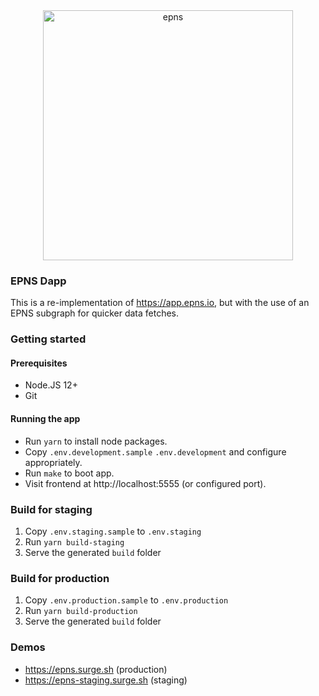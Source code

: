 <div align="center">
  <a href="https://epns.surge.sh">
    <img src="https://epns.surge.sh/shot.png" alt="epns" width=400 />
  </a>
</div>

### EPNS Dapp

This is a re-implementation of https://app.epns.io, but with the use of an EPNS subgraph for quicker data fetches.

### Getting started

#### Prerequisites

- Node.JS 12+
- Git

#### Running the app

- Run `yarn` to install node packages.
- Copy `.env.development.sample` `.env.development` and configure appropriately.
- Run `make` to boot app.
- Visit frontend at http://localhost:5555 (or configured port).

### Build for staging

1. Copy `.env.staging.sample` to `.env.staging`
2. Run `yarn build-staging`
3. Serve the generated `build` folder

### Build for production

1. Copy `.env.production.sample` to `.env.production`
2. Run `yarn build-production`
3. Serve the generated `build` folder

### Demos

- https://epns.surge.sh (production)
- https://epns-staging.surge.sh (staging)
